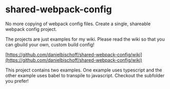# shared-webpack-config
No more copying of webpack config files. Create a single, shareable webpack config project.

The projects are just examples for my wiki. Please read the wiki so that you can gbuild your own, custom build config!

[https://github.com/danielbischoff/shared-webpack-config/wiki](https://github.com/danielbischoff/shared-webpack-config/wiki)

This project contains two examples. One example uses typescript and the other example uses babel to transpile to javascript. Checkout the subfolder you prefer!
